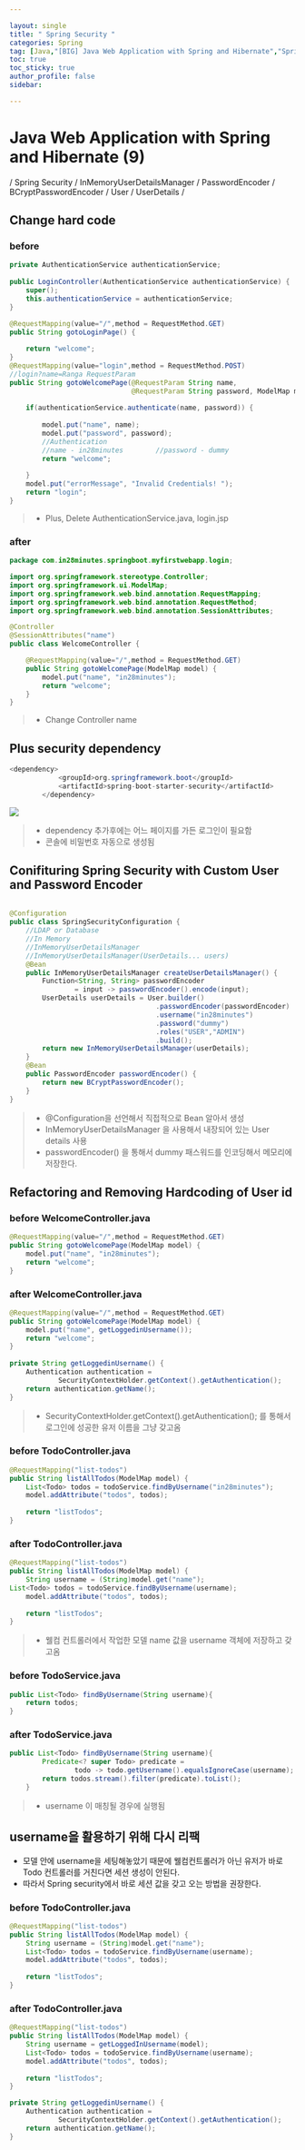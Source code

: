 ```yaml
---

layout: single
title: " Spring Security "
categories: Spring
tag: [Java,"[BIG] Java Web Application with Spring and Hibernate","Spring Security","InMemoryUserDetailsManager","PasswordEncoder","BCryptPasswordEncoder","User","UserDetails","SecurityContextHolder.getContext().getAuthentication()"]
toc: true
toc_sticky: true
author_profile: false
sidebar:

---
```

# Java Web Application with Spring and Hibernate (9)

/ Spring Security / InMemoryUserDetailsManager / PasswordEncoder / BCryptPasswordEncoder / User / UserDetails / 


## Change hard code

### before
```java
private AuthenticationService authenticationService;  
  
public LoginController(AuthenticationService authenticationService) {  
    super();  
    this.authenticationService = authenticationService;  
}

@RequestMapping(value="/",method = RequestMethod.GET)  
public String gotoLoginPage() {  
  
    return "welcome";  
}
@RequestMapping(value="login",method = RequestMethod.POST)  
//login?name=Ranga RequestParam  
public String gotoWelcomePage(@RequestParam String name,  
                              @RequestParam String password, ModelMap model) {  
  
    if(authenticationService.authenticate(name, password)) {  
  
        model.put("name", name);  
        model.put("password", password);  
        //Authentication  
        //name - in28minutes        //password - dummy  
        return "welcome";  
  
    }  
    model.put("errorMessage", "Invalid Credentials! ");  
    return "login";  
}
```
>- Plus, Delete AuthenticationService.java, login.jsp


### after
```java
package com.in28minutes.springboot.myfirstwebapp.login;

import org.springframework.stereotype.Controller;
import org.springframework.ui.ModelMap;
import org.springframework.web.bind.annotation.RequestMapping;
import org.springframework.web.bind.annotation.RequestMethod;
import org.springframework.web.bind.annotation.SessionAttributes;

@Controller
@SessionAttributes("name")
public class WelcomeController {

	@RequestMapping(value="/",method = RequestMethod.GET)
	public String gotoWelcomePage(ModelMap model) {
		model.put("name", "in28minutes");
		return "welcome";
	}
}
```
>- Change Controller name

## Plus security dependency
```java
<dependency>
			<groupId>org.springframework.boot</groupId>
			<artifactId>spring-boot-starter-security</artifactId>
		</dependency>
```

![](https://i.imgur.com/OpZ7z9T.png)
>- dependency 추가후에는 어느 페이지를 가든 로그인이 필요함
>- 콘솔에 비밀번호 자동으로 생성됨

## Conifituring Spring Security with Custom User and Password Encoder

```java

@Configuration
public class SpringSecurityConfiguration {
	//LDAP or Database
	//In Memory 
	//InMemoryUserDetailsManager
	//InMemoryUserDetailsManager(UserDetails... users)
	@Bean
	public InMemoryUserDetailsManager createUserDetailsManager() {
		Function<String, String> passwordEncoder
				= input -> passwordEncoder().encode(input);
		UserDetails userDetails = User.builder()
									.passwordEncoder(passwordEncoder)
									.username("in28minutes")
									.password("dummy")
									.roles("USER","ADMIN")
									.build();
		return new InMemoryUserDetailsManager(userDetails);
	}
	@Bean
	public PasswordEncoder passwordEncoder() {
		return new BCryptPasswordEncoder();
	}
}
```
>- @Configuration을 선언해서 직접적으로 Bean 알아서 생성
>- InMemoryUserDetailsManager 을 사용해서 내장되어 있는 User details 사용
>- passwordEncoder() 을 통해서 dummy 패스워드를 인코딩해서 메모리에 저장한다.


## Refactoring and Removing Hardcoding of User id

### before WelcomeController.java
```java
@RequestMapping(value="/",method = RequestMethod.GET)  
public String gotoWelcomePage(ModelMap model) {  
    model.put("name", "in28minutes");  
    return "welcome";  
}
```

### after WelcomeController.java
```java
@RequestMapping(value="/",method = RequestMethod.GET)  
public String gotoWelcomePage(ModelMap model) {  
    model.put("name", getLoggedinUsername());  
    return "welcome";  
}  
  
private String getLoggedinUsername() {  
    Authentication authentication =  
            SecurityContextHolder.getContext().getAuthentication();  
    return authentication.getName();  
}
```
>- SecurityContextHolder.getContext().getAuthentication();  를 통해서 로그인에 성공한 유저 이름을 그냥 갖고옴 


### before TodoController.java

```java
@RequestMapping("list-todos")  
public String listAllTodos(ModelMap model) {  
    List<Todo> todos = todoService.findByUsername("in28minutes");  
    model.addAttribute("todos", todos);  
  
    return "listTodos";  
}
```


### after TodoController.java

```java
@RequestMapping("list-todos")  
public String listAllTodos(ModelMap model) {  
    String username = (String)model.get("name");   
List<Todo> todos = todoService.findByUsername(username);  
    model.addAttribute("todos", todos);  
  
    return "listTodos";  
}
```
>- 웰컴 컨트롤러에서 작업한 모델 name 값을 username 객체에 저장하고 갖고옴

### before TodoService.java
```java
public List<Todo> findByUsername(String username){   
    return todos;  
}
```

### after TodoService.java
```java
public List<Todo> findByUsername(String username){
		Predicate<? super Todo> predicate = 
				todo -> todo.getUsername().equalsIgnoreCase(username);
		return todos.stream().filter(predicate).toList();
	}
```
>- username 이 매칭될 경우에 실행됨

## username을 활용하기 위해 다시 리팩
- 모델 안에 username을 세팅해놓았기 때문에 웰컴컨트롤러가 아닌 유저가 바로 Todo 컨트롤러를 거친다면 세션 생성이 안된다.
- 따라서 Spring security에서 바로 세션 값을 갖고 오는 방법을 권장한다.

### before TodoController.java
```java
@RequestMapping("list-todos")  
public String listAllTodos(ModelMap model) {  
    String username = (String)model.get("name");  
    List<Todo> todos = todoService.findByUsername(username);  
    model.addAttribute("todos", todos);  
  
    return "listTodos";  
}
```

### after TodoController.java
```java
@RequestMapping("list-todos")  
public String listAllTodos(ModelMap model) {  
    String username = getLoggedInUsername(model);  
    List<Todo> todos = todoService.findByUsername(username);  
    model.addAttribute("todos", todos);  
  
    return "listTodos";  
}

private String getLoggedinUsername() {  
    Authentication authentication =  
            SecurityContextHolder.getContext().getAuthentication();  
    return authentication.getName();  
}
```


